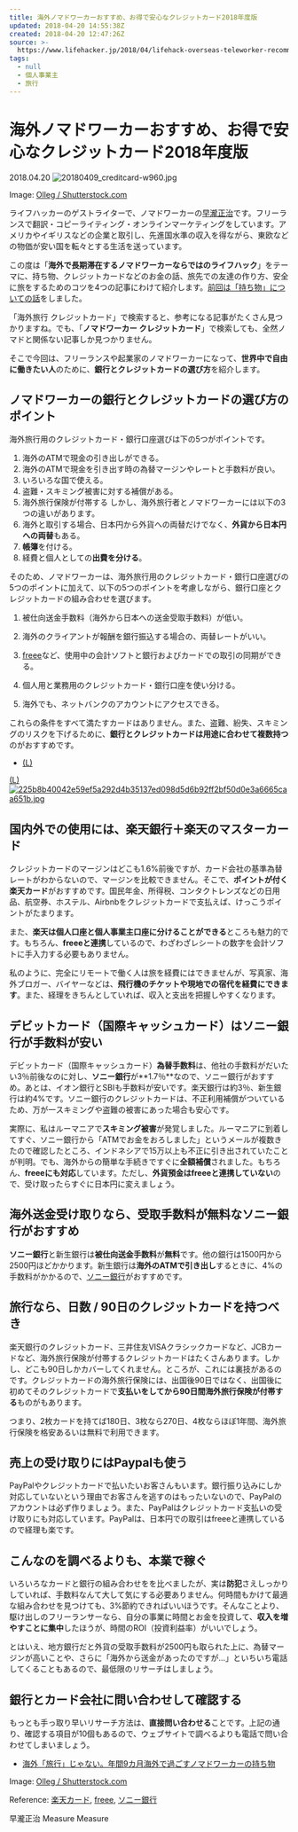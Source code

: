 ```yaml
---
title: 海外ノマドワーカーおすすめ、お得で安心なクレジットカード2018年度版
updated: 2018-04-20 14:55:38Z
created: 2018-04-20 12:47:26Z
source: >-
  https://www.lifehacker.jp/2018/04/lifehack-overseas-teleworker-recommend-credit-card.html
tags:
  - null
  - 個人事業主
  - 旅行
---
```


# **海外ノマドワーカーおすすめ、お得で安心なクレジットカード2018年度版**

2018.04.20
![20180409_creditcard-w960.jpg](../_resources/20180409_creditcard-w960.jpg)

Image:  [Olleg / Shutterstock.com](https://www.shutterstock.com/ja/image-photo/credit-card-411279952)

ライフハッカーのゲストライターで、ノマドワーカーの[早瀧正治](http://nomado-burogu.com/jp/?page_id=6)です。フリーランスで翻訳・コピーライティング・オンラインマーケティングをしています。アメリカやイギリスなどの企業と取引し、先進国水準の収入を得ながら、東欧などの物価が安い国を転々とする生活を送っています。

この度は「**海外で長期滞在するノマドワーカーならではのライフハック**」をテーマに、持ち物、クレジットカードなどのお金の話、旅先での友達の作り方、安全に旅をするためのコツを4つの記事にわけて紹介します。[前回は「持ち物」についての話](https://www.lifehacker.jp/2018/04/lifehack-overseas-teleworker-what-to-bring.html)をしました。

「海外旅行 クレジットカード」で検索すると、参考になる記事がたくさん見つかりますね。でも、「**ノマドワーカー クレジットカード**」で検索しても、全然ノマドと関係ない記事しか見つかりません。

そこで今回は、フリーランスや起業家のノマドワーカーになって、**世界中で自由に働きたい人**のために、**銀行とクレジットカードの選び方**を紹介します。

## **ノマドワーカーの銀行とクレジットカードの選び方のポイント**

海外旅行用のクレジットカード・銀行口座選びは下の5つがポイントです。
1. 海外のATMで現金の引き出しができる。
2. 海外のATMで現金を引き出す時の為替マージンやレートと手数料が良い。
3. いろいろな国で使える。
4. 盗難・スキミング被害に対する補償がある。
5. 海外旅行保険が付帯する
しかし、海外旅行者とノマドワーカーには以下の3つの違いがあります。
1. 海外と取引する場合、日本円から外貨への両替だけでなく、**外貨から日本円への両替**もある。
2. **帳簿**を付ける。
3. 経費と個人としての**出費を分ける**。

そのため、ノマドワーカーは、海外旅行用のクレジットカード・銀行口座選びの5つのポイントに加えて、以下の5つのポイントを考慮しながら、銀行口座とクレジットカードの組み合わせを選びます。

1. 被仕向送金手数料（海外から日本への送金受取手数料）が低い。
2. 海外のクライアントが報酬を銀行振込する場合の、両替レートがいい。

3. [freee](https://www.freee.co.jp/?referral=aw_freee&referral=aw_freee&gclid=EAIaIQobChMI19q0hvyd2gIVFyQrCh1ExQ2wEAAYASAAEgIaUvD_BwE)など、使用中の会計ソフトと銀行およびカードでの取引の同期ができる。

4. 個人用と業務用のクレジットカード・銀行口座を使い分ける。
5. 海外でも、ネットバンクのアカウントにアクセスできる。

これらの条件をすべて満たすカードはありません。また、盗難、紛失、スキミングのリスクを下げるために、**銀行とクレジットカードは用途に合わせて複数持つ**のがおすすめです。

- [(L)](https://www.lifehacker.jp/2018/03/acuvue-omotesando-contents.html)

[(L)](https://www.lifehacker.jp/2018/03/acuvue-omotesando-contents.html)  [![225b8b40042e59ef5a292d4b35137ed098d5d6b92ff2bf50d0e3a6665caa651b.jpg](../_resources/225b8b40042e59ef5a292d4b35137ed098d5d6b92ff2bf50d0e3a6665caa651b.jpg)](https://www.lifehacker.jp/2018/03/acuvue-omotesando-contents.html)

## **国内外での使用には、楽天銀行＋楽天のマスターカード**

クレジットカードのマージンはどこも1.6%前後ですが、カード会社の基準為替レートがわからないので、マージンを比較できません。そこで、**ポイントが付く楽天カード**がおすすめです。国民年金、所得税、コンタクトレンズなどの日用品、航空券、ホステル、Airbnbをクレジットカードで支払えば、けっこうポイントがたまります。

また、**楽天は個人口座と個人事業主口座に分けることができる**ところも魅力的です。もちろん、**freeeと連携**しているので、わざわざレシートの数字を会計ソフトに手入力する必要もありません。

私のように、完全にリモートで働く人は旅を経費にはできませんが、写真家、海外ブロガー、バイヤーなどは、**飛行機のチケットや現地での宿代を経費にできます**。また、経理をきちんとしていれば、収入と支出を把握しやすくなります。

## **デビットカード（国際キャッシュカード）はソニー銀行が手数料が安い**

デビットカード（国際キャッシュカード）**為替手数料**は、他社の手数料がだいたい3％前後なのに対し、**ソニー銀行**が**1.7％**なので、ソニー銀行がおすすめ。あとは、イオン銀行とSBIも手数料が安いです。楽天銀行は約3％、新生銀行は約4%です。ソニー銀行のクレジットカードは、不正利用補償がついているため、万が一スキミングや盗難の被害にあった場合も安心です。

実際に、私はルーマニアで**スキミング被害**が発覚しました。ルーマニアに到着してすぐ、ソニー銀行から「ATMでお金をおろしました」というメールが複数きたので確認したところ、インドネシアで15万以上も不正に引き出されていたことが判明。でも、海外からの簡単な手続きですぐに**全額補償**されました。もちろん、**freeeにも対応**しています。ただし、**外貨預金はfreeeと連携していない**ので、受け取ったらすぐに日本円に変えましょう。

## **海外送金受け取りなら、受取手数料が無料なソニー銀行がおすすめ**

**ソニー銀行**と新生銀行は**被仕向送金手数料**が**無料**です。他の銀行は1500円から2500円ほどかかります。新生銀行は**海外のATMで引き出し**するときに、4%の手数料がかかるので、[ソニー銀行](http://moneykit.net/)がおすすめです。

## **旅行なら、日数 / 90日のクレジットカードを持つべき**

楽天銀行のクレジットカード、三井住友VISAクラシックカードなど、JCBカードなど、海外旅行保険が付帯するクレジットカードはたくさんあります。しかし、どこも90日しかカバーしてくれません。ところが、これには裏技があるのです。クレジットカードの海外旅行保険には、出国後90日ではなく、出国後に初めてそのクレジットカードで**支払いをしてから90日間海外旅行保険が付帯する**ものがもあります。

つまり、2枚カードを持てば180日、3枚なら270日、4枚ならほぼ1年間、海外旅行保険を格安あるいは無料で利用できます。

## **売上の受け取りにはPaypalも使う**

PayPalやクレジットカードで払いたいお客さんもいます。銀行振り込みにしか対応していないという理由でお客さんを逃すのはもったいないので、PayPalのアカウントは必ず作りましょう。また、PayPalはクレジットカード支払いの受け取りにも対応しています。PayPalは、日本円での取引はfreeeと連携しているので経理も楽です。

## **こんなのを調べるよりも、本業で稼ぐ**

いろいろなカードと銀行の組み合わせをを比べましたが、実は**防犯**さえしっかりしていれば、手数料なんて大して気にする必要ありません。何時間もかけて最適な組み合わせを見つけても、3%節約できればいいほうです。そんなことより、駆け出しのフリーランサーなら、自分の事業に時間とお金を投資して、**収入を増やすことに集中**したほうが、時間のROI（投資利益率）がいいでしょう。

とはいえ、地方銀行だと外貨の受取手数料が2500円も取られた上に、為替マージンが高いことや、さらに「海外から送金があったのですが…」といちいち電話してくることもあるので、最低限のリサーチはしましょう。

## **銀行とカード会社に問い合わせして確認する**

もっとも手っ取り早いリサーチ方法は、**直接問い合わせる**ことです。上記の通り、確認する項目が10個もあるので、ウェブサイトで調べるよりも電話で問い合わせてしまいましょう。

- [海外「旅行」じゃない。年間9カ月海外で過ごすノマドワーカーの持ち物](https://www.lifehacker.jp/2018/04/lifehack-overseas-teleworker-what-to-bring.html)

Image:  [Olleg / Shutterstock.com](https://www.shutterstock.com/ja/image-photo/credit-card-411279952)

Reference:  [楽天カード](https://www.freee.co.jp/?referral=aw_freee&referral=aw_freee&gclid=EAIaIQobChMI19q0hvyd2gIVFyQrCh1ExQ2wEAAYASAAEgIaUvD_BwE),  [freee](https://www.freee.co.jp/?referral=aw_freee&referral=aw_freee&gclid=EAIaIQobChMI19q0hvyd2gIVFyQrCh1ExQ2wEAAYASAAEgIaUvD_BwE),  [ソニー銀行](http://moneykit.net/)

早瀧正治
Measure
Measure